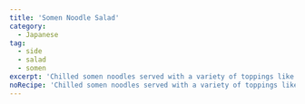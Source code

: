 ```yaml
---
title: 'Somen Noodle Salad'
category:
  - Japanese
tag:
  - side
  - salad
  - somen
excerpt: 'Chilled somen noodles served with a variety of toppings like snap peas, carrots, and a light soy sauce-based dressing.'
noRecipe: 'Chilled somen noodles served with a variety of toppings like snap peas, carrots, and a light soy sauce-based dressing.'
---
```

